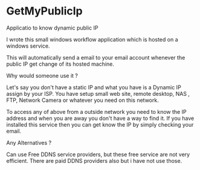 # GetMyPublicIp
Applicatio to know dynamic public IP 

I wrote this small windows workflow application which is hosted on a windows service.

This will automatically send a email to your email account whenever the public IP get change of its hosted machine.

Why would someone use it ?

Let's say you don't have a static IP and what you have is a Dynamic IP assign by your ISP. You have setup small web site, remote desktop, NAS , FTP, Network Camera or whatever you need on this network.

To access any of above from a outside network you need to know the IP address and when you are away you don't have a way to find it. If you have installed this service then you can get know the IP by simply checking your email.

Any Alternatives ?

Can use Free DDNS service providers, but these free service are not very efficient. There are paid DDNS providers also but i have not use those.
